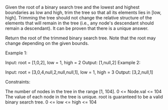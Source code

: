 Given the root of a binary search tree and the lowest and highest boundaries as low and high, trim the tree so that all its elements lies in [low, high]. Trimming the tree should not change the relative structure of the elements that will remain in the tree (i.e., any node's descendant should remain a descendant). It can be proven that there is a unique answer.

Return the root of the trimmed binary search tree. Note that the root may change depending on the given bounds.

Example 1:

Input: root = [1,0,2], low = 1, high = 2
Output: [1,null,2]
Example 2:

Input: root = [3,0,4,null,2,null,null,1], low = 1, high = 3
Output: [3,2,null,1]

Constraints:

The number of nodes in the tree in the range [1, 104].
0 <= Node.val <= 104
The value of each node in the tree is unique.
root is guaranteed to be a valid binary search tree.
0 <= low <= high <= 104
